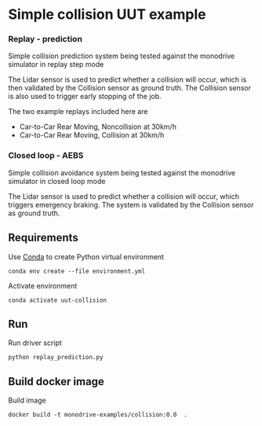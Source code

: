 # Simple collision UUT example

### Replay - prediction
Simple collision prediction system being tested against the monodrive simulator
in replay step mode

The Lidar sensor is used to predict whether a collision will occur,
which is then validated by the Collision sensor as ground truth.
The Collision sensor is also used to trigger early stopping
of the job.

The two example replays included here are
- Car-to-Car Rear Moving, Noncollision at 30km/h
- Car-to-Car Rear Moving, Collision at 30km/h

### Closed loop - AEBS
Simple collision avoidance system being tested against the monodrive simulator
in closed loop mode

The Lidar sensor is used to predict whether a collision will occur,
which triggers emergency braking.
The system is validated by the Collision sensor as ground truth.


## Requirements
Use [Conda](https://docs.conda.io/projects/conda/en/latest/)
to create Python virtual environment
```
conda env create --file environment.yml
```

Activate environment
```
conda activate uut-collision
```

## Run
Run driver script
```
python replay_prediction.py
```

## Build docker image
Build image
```
docker build -t monodrive-examples/collision:0.0  .
```
